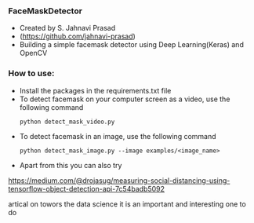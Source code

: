 ### FaceMaskDetector
* Created by S. Jahnavi Prasad
* (https://github.com/jahnavi-prasad)
* Building a simple facemask detector using Deep Learning(Keras) and OpenCV

### How to use:
* Install the packages in the requirements.txt file
* To detect facemask on your computer screen as a video, use the following command
  ```
  python detect_mask_video.py
  ```
* To detect facemask in an image, use the following command
  ```
  python detect_mask_image.py --image examples/<image_name>
  
 * Apart from this you can also try 
  
  https://medium.com/@drojasug/measuring-social-distancing-using-tensorflow-object-detection-api-7c54badb5092
  
  artical on towors the data science it is an important and interesting one to do

  ```
